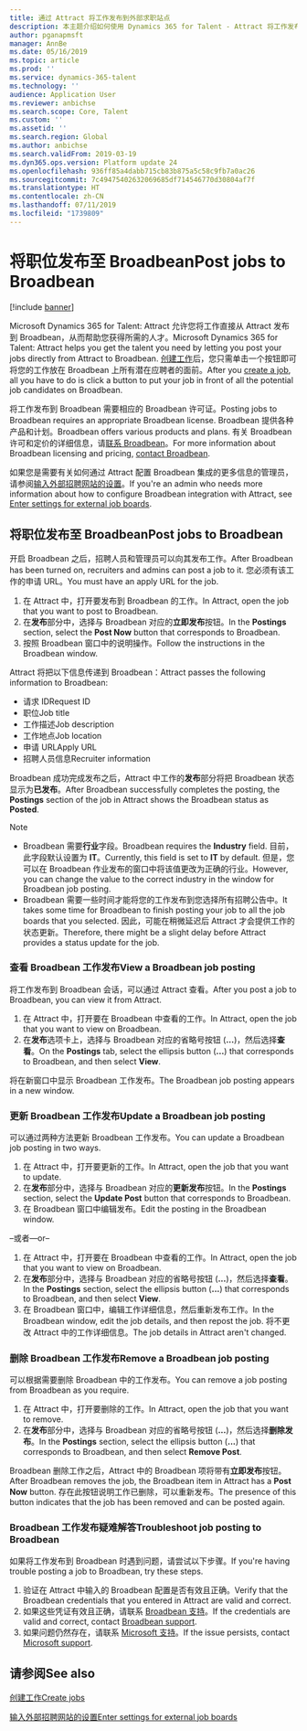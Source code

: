 ```yaml
---
title: 通过 Attract 将工作发布到外部求职站点
description: 本主题介绍如何使用 Dynamics 365 for Talent - Attract 将工作发布到外部招聘站点。
author: pganapmsft
manager: AnnBe
ms.date: 05/16/2019
ms.topic: article
ms.prod: ''
ms.service: dynamics-365-talent
ms.technology: ''
audience: Application User
ms.reviewer: anbichse
ms.search.scope: Core, Talent
ms.custom: ''
ms.assetid: ''
ms.search.region: Global
ms.author: anbichse
ms.search.validFrom: 2019-03-19
ms.dyn365.ops.version: Platform update 24
ms.openlocfilehash: 936ff85a4dabb715cb83b875a5c58c9fb7a0ac26
ms.sourcegitcommit: 7c49475402632069685df714546770d30804af7f
ms.translationtype: HT
ms.contentlocale: zh-CN
ms.lasthandoff: 07/11/2019
ms.locfileid: "1739809"
---
```

# <a name="post-jobs-to-broadbean"></a><span data-ttu-id="99b89-103">将职位发布至 Broadbean</span><span class="sxs-lookup"><span data-stu-id="99b89-103">Post jobs to Broadbean</span></span>

[!include [banner](../includes/banner.md)]

<span data-ttu-id="99b89-104">Microsoft Dynamics 365 for Talent: Attract 允许您将工作直接从 Attract 发布到 Broadbean，从而帮助您获得所需的人才。</span><span class="sxs-lookup"><span data-stu-id="99b89-104">Microsoft Dynamics 365 for Talent: Attract helps you get the talent you need by letting you post your jobs directly from Attract to Broadbean.</span></span> <span data-ttu-id="99b89-105">[创建工作](./creating-jobs-attract.md)后，您只需单击一个按钮即可将您的工作放在 Broadbean 上所有潜在应聘者的面前。</span><span class="sxs-lookup"><span data-stu-id="99b89-105">After you [create a job](./creating-jobs-attract.md), all you have to do is click a button to put your job in front of all the potential job candidates on Broadbean.</span></span>

<span data-ttu-id="99b89-106">将工作发布到 Broadbean 需要相应的 Broadbean 许可证。</span><span class="sxs-lookup"><span data-stu-id="99b89-106">Posting jobs to Broadbean requires an appropriate Broadbean license.</span></span> <span data-ttu-id="99b89-107">Broadbean 提供各种产品和计划。</span><span class="sxs-lookup"><span data-stu-id="99b89-107">Broadbean offers various products and plans.</span></span> <span data-ttu-id="99b89-108">有关 Broadbean 许可和定价的详细信息，请[联系 Broadbean](https://www.broadbean.com/contact-us/)。</span><span class="sxs-lookup"><span data-stu-id="99b89-108">For more information about Broadbean licensing and pricing, [contact Broadbean](https://www.broadbean.com/contact-us/).</span></span>

<span data-ttu-id="99b89-109">如果您是需要有关如何通过 Attract 配置 Broadbean 集成的更多信息的管理员，请参阅[输入外部招聘网站的设置](./attract-admin-job-board-settings.md)。</span><span class="sxs-lookup"><span data-stu-id="99b89-109">If you're an admin who needs more information about how to configure Broadbean integration with Attract, see [Enter settings for external job boards](./attract-admin-job-board-settings.md).</span></span>

## <a name="post-jobs-to-broadbean"></a><span data-ttu-id="99b89-110">将职位发布至 Broadbean</span><span class="sxs-lookup"><span data-stu-id="99b89-110">Post jobs to Broadbean</span></span>

<span data-ttu-id="99b89-111">开启 Broadbean 之后，招聘人员和管理员可以向其发布工作。</span><span class="sxs-lookup"><span data-stu-id="99b89-111">After Broadbean has been turned on, recruiters and admins can post a job to it.</span></span> <span data-ttu-id="99b89-112">您必须有该工作的申请 URL。</span><span class="sxs-lookup"><span data-stu-id="99b89-112">You must have an apply URL for the job.</span></span>

1. <span data-ttu-id="99b89-113">在 Attract 中，打开要发布到 Broadbean 的工作。</span><span class="sxs-lookup"><span data-stu-id="99b89-113">In Attract, open the job that you want to post to Broadbean.</span></span>
2. <span data-ttu-id="99b89-114">在**发布**部分中，选择与 Broadbean 对应的**立即发布**按钮。</span><span class="sxs-lookup"><span data-stu-id="99b89-114">In the **Postings** section, select the **Post Now** button that corresponds to Broadbean.</span></span>
3. <span data-ttu-id="99b89-115">按照 Broadbean 窗口中的说明操作。</span><span class="sxs-lookup"><span data-stu-id="99b89-115">Follow the instructions in the Broadbean window.</span></span>

<span data-ttu-id="99b89-116">Attract 将把以下信息传递到 Broadbean：</span><span class="sxs-lookup"><span data-stu-id="99b89-116">Attract passes the following information to Broadbean:</span></span>

- <span data-ttu-id="99b89-117">请求 ID</span><span class="sxs-lookup"><span data-stu-id="99b89-117">Request ID</span></span>
- <span data-ttu-id="99b89-118">职位</span><span class="sxs-lookup"><span data-stu-id="99b89-118">Job title</span></span>
- <span data-ttu-id="99b89-119">工作描述</span><span class="sxs-lookup"><span data-stu-id="99b89-119">Job description</span></span>
- <span data-ttu-id="99b89-120">工作地点</span><span class="sxs-lookup"><span data-stu-id="99b89-120">Job location</span></span>
- <span data-ttu-id="99b89-121">申请 URL</span><span class="sxs-lookup"><span data-stu-id="99b89-121">Apply URL</span></span>
- <span data-ttu-id="99b89-122">招聘人员信息</span><span class="sxs-lookup"><span data-stu-id="99b89-122">Recruiter information</span></span>

<span data-ttu-id="99b89-123">Broadbean 成功完成发布之后，Attract 中工作的**发布**部分将把 Broadbean 状态显示为**已发布**。</span><span class="sxs-lookup"><span data-stu-id="99b89-123">After Broadbean successfully completes the posting, the **Postings** section of the job in Attract shows the Broadbean status as **Posted**.</span></span>

> [!NOTE]
> - <span data-ttu-id="99b89-124">Broadbean 需要**行业**字段。</span><span class="sxs-lookup"><span data-stu-id="99b89-124">Broadbean requires the **Industry** field.</span></span> <span data-ttu-id="99b89-125">目前，此字段默认设置为 **IT**。</span><span class="sxs-lookup"><span data-stu-id="99b89-125">Currently, this field is set to **IT** by default.</span></span> <span data-ttu-id="99b89-126">但是，您可以在 Broadbean 作业发布的窗口中将该值更改为正确的行业。</span><span class="sxs-lookup"><span data-stu-id="99b89-126">However, you can change the value to the correct industry in the window for Broadbean job posting.</span></span>
> - <span data-ttu-id="99b89-127">Broadbean 需要一些时间才能将您的工作发布到您选择所有招聘公告中。</span><span class="sxs-lookup"><span data-stu-id="99b89-127">It takes some time for Broadbean to finish posting your job to all the job boards that you selected.</span></span> <span data-ttu-id="99b89-128">因此，可能在稍微延迟后 Attract 才会提供工作的状态更新。</span><span class="sxs-lookup"><span data-stu-id="99b89-128">Therefore, there might be a slight delay before Attract provides a status update for the job.</span></span>

### <a name="view-a-broadbean-job-posting"></a><span data-ttu-id="99b89-129">查看 Broadbean 工作发布</span><span class="sxs-lookup"><span data-stu-id="99b89-129">View a Broadbean job posting</span></span>

<span data-ttu-id="99b89-130">将工作发布到 Broadbean 会话，可以通过 Attract 查看。</span><span class="sxs-lookup"><span data-stu-id="99b89-130">After you post a job to Broadbean, you can view it from Attract.</span></span>

1. <span data-ttu-id="99b89-131">在 Attract 中，打开要在 Broadbean 中查看的工作。</span><span class="sxs-lookup"><span data-stu-id="99b89-131">In Attract, open the job that you want to view on Broadbean.</span></span>
2. <span data-ttu-id="99b89-132">在**发布**选项卡上，选择与 Broadbean 对应的省略号按钮 (**...**)，然后选择**查看**。</span><span class="sxs-lookup"><span data-stu-id="99b89-132">On the **Postings** tab, select the ellipsis button (**...**) that corresponds to Broadbean, and then select **View**.</span></span>

<span data-ttu-id="99b89-133">将在新窗口中显示 Broadbean 工作发布。</span><span class="sxs-lookup"><span data-stu-id="99b89-133">The Broadbean job posting appears in a new window.</span></span>

### <a name="update-a-broadbean-job-posting"></a><span data-ttu-id="99b89-134">更新 Broadbean 工作发布</span><span class="sxs-lookup"><span data-stu-id="99b89-134">Update a Broadbean job posting</span></span>

<span data-ttu-id="99b89-135">可以通过两种方法更新 Broadbean 工作发布。</span><span class="sxs-lookup"><span data-stu-id="99b89-135">You can update a Broadbean job posting in two ways.</span></span>

1. <span data-ttu-id="99b89-136">在 Attract 中，打开要更新的工作。</span><span class="sxs-lookup"><span data-stu-id="99b89-136">In Attract, open the job that you want to update.</span></span>
2. <span data-ttu-id="99b89-137">在**发布**部分中，选择与 Broadbean 对应的**更新发布**按钮。</span><span class="sxs-lookup"><span data-stu-id="99b89-137">In the **Postings** section, select the **Update Post** button that corresponds to Broadbean.</span></span>
3. <span data-ttu-id="99b89-138">在 Broadbean 窗口中编辑发布。</span><span class="sxs-lookup"><span data-stu-id="99b89-138">Edit the posting in the Broadbean window.</span></span>

<span data-ttu-id="99b89-139">–或者–</span><span class="sxs-lookup"><span data-stu-id="99b89-139">–or–</span></span>

1. <span data-ttu-id="99b89-140">在 Attract 中，打开要在 Broadbean 中查看的工作。</span><span class="sxs-lookup"><span data-stu-id="99b89-140">In Attract, open the job that you want to view on Broadbean.</span></span>
2. <span data-ttu-id="99b89-141">在**发布**部分中，选择与 Broadbean 对应的省略号按钮 (**...**)，然后选择**查看**。</span><span class="sxs-lookup"><span data-stu-id="99b89-141">In the **Postings** section, select the ellipsis button (**...**) that corresponds to Broadbean, and then select **View**.</span></span>
3. <span data-ttu-id="99b89-142">在 Broadbean 窗口中，编辑工作详细信息，然后重新发布工作。</span><span class="sxs-lookup"><span data-stu-id="99b89-142">In the Broadbean window, edit the job details, and then repost the job.</span></span> <span data-ttu-id="99b89-143">将不更改 Attract 中的工作详细信息。</span><span class="sxs-lookup"><span data-stu-id="99b89-143">The job details in Attract aren't changed.</span></span>

### <a name="remove-a-broadbean-job-posting"></a><span data-ttu-id="99b89-144">删除 Broadbean 工作发布</span><span class="sxs-lookup"><span data-stu-id="99b89-144">Remove a Broadbean job posting</span></span>

<span data-ttu-id="99b89-145">可以根据需要删除 Broadbean 中的工作发布。</span><span class="sxs-lookup"><span data-stu-id="99b89-145">You can remove a job posting from Broadbean as you require.</span></span>

1. <span data-ttu-id="99b89-146">在 Attract 中，打开要删除的工作。</span><span class="sxs-lookup"><span data-stu-id="99b89-146">In Attract, open the job that you want to remove.</span></span>
2. <span data-ttu-id="99b89-147">在**发布**部分中，选择与 Broadbean 对应的省略号按钮 (**...**)，然后选择**删除发布**。</span><span class="sxs-lookup"><span data-stu-id="99b89-147">In the **Postings** section, select the ellipsis button (**...**) that corresponds to Broadbean, and then select **Remove Post**.</span></span>

<span data-ttu-id="99b89-148">Broadbean 删除工作之后，Attract 中的 Broadbean 项将带有**立即发布**按钮。</span><span class="sxs-lookup"><span data-stu-id="99b89-148">After Broadbean removes the job, the Broadbean item in Attract has a **Post Now** button.</span></span> <span data-ttu-id="99b89-149">存在此按钮说明工作已删除，可以重新发布。</span><span class="sxs-lookup"><span data-stu-id="99b89-149">The presence of this button indicates that the job has been removed and can be posted again.</span></span>

### <a name="troubleshoot-job-posting-to-broadbean"></a><span data-ttu-id="99b89-150">Broadbean 工作发布疑难解答</span><span class="sxs-lookup"><span data-stu-id="99b89-150">Troubleshoot job posting to Broadbean</span></span>

<span data-ttu-id="99b89-151">如果将工作发布到 Broadbean 时遇到问题，请尝试以下步骤。</span><span class="sxs-lookup"><span data-stu-id="99b89-151">If you're having trouble posting a job to Broadbean, try these steps.</span></span>

1. <span data-ttu-id="99b89-152">验证在 Attract 中输入的 Broadbean 配置是否有效且正确。</span><span class="sxs-lookup"><span data-stu-id="99b89-152">Verify that the Broadbean credentials that you entered in Attract are valid and correct.</span></span>
2. <span data-ttu-id="99b89-153">如果这些凭证有效且正确，请联系 [Broadbean 支持](https://www.broadbean.com/resources/support/)。</span><span class="sxs-lookup"><span data-stu-id="99b89-153">If the credentials are valid and correct, contact [Broadbean support](https://www.broadbean.com/resources/support/).</span></span>
3. <span data-ttu-id="99b89-154">如果问题仍然存在，请联系 [Microsoft 支持](./talent-support.md)。</span><span class="sxs-lookup"><span data-stu-id="99b89-154">If the issue persists, contact [Microsoft support](./talent-support.md).</span></span>

## <a name="see-also"></a><span data-ttu-id="99b89-155">请参阅</span><span class="sxs-lookup"><span data-stu-id="99b89-155">See also</span></span>

[<span data-ttu-id="99b89-156">创建工作</span><span class="sxs-lookup"><span data-stu-id="99b89-156">Create jobs</span></span>](./creating-jobs-attract.md)

[<span data-ttu-id="99b89-157">输入外部招聘网站的设置</span><span class="sxs-lookup"><span data-stu-id="99b89-157">Enter settings for external job boards</span></span>](./attract-admin-job-board-settings.md)
